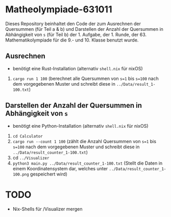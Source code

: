 # Matheolympiade-631011

Dieses Repository beinhaltet den Code der zum Ausrechnen der Quersummen (für Teil a & b) und Darstellen der Anzahl der Quersummen in Abhängigkeit von `s` (für Teil b) der 1. Aufgabe, der 1. Runde, der 63. Mathematikolympiade für die 9.- und 10. Klasse benutzt wurde.

## Ausrechnen

- benötigt eine Rust-Installation (alternativ `shell.nix` für nixOS)

 1. `cargo run 1 100` (berechnet alle Quersummen von `s=1` bis `s=100` nach dem vorgegebenen Muster und schreibt diese in `../Data/result_1-100.txt`)

## Darstellen der Anzahl der Quersummen in Abhängigkeit von `s`

- benötigt eine Python-Installation (alternativ `shell.nix` für nixOS)

1. `cd Calculator`
2. `cargo run --count 1 100` (zählt die Anzahl Quersummen von `s=1` bis `s=100` nach dem vorgegebenen Muster und schreibt diese in `../Data/result_counter_1-100.txt`)
3. cd `../Visualizer`
4. `python3 main.py ../Data/result_counter_1-100.txt` (Stellt die Daten in einem Koordinatensystem dar, welches unter `../Data/result_counter_1-100.png` gespeichert wird)

# TODO
- Nix-Shells für /Visualizer mergen
